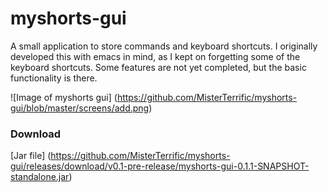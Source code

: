 # myshorts-gui   

A small application to store commands and keyboard shortcuts. I originally developed this with emacs in mind, as I kept on forgetting some of the  keyboard shortcuts.  Some features are not yet completed, but the basic functionality is there.  

![Image of myshorts gui] (https://github.com/MisterTerrific/myshorts-gui/blob/master/screens/add.png)

### Download
[Jar file] (https://github.com/MisterTerrific/myshorts-gui/releases/download/v0.1-pre-release/myshorts-gui-0.1.1-SNAPSHOT-standalone.jar)
